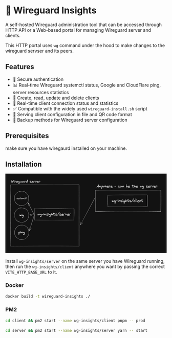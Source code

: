 # 🐉 Wireguard Insights

A self-hosted Wireguard administration tool that can be accessed through HTTP API or a Web-based portal for managing Wireguard server and clients.

This HTTP portal uses `wg` command under the hood to make changes to the wireguard servser and its peers.

## Features

- 🔐 Secure authentication
- 📊 Real-time Wireguard systemctl status, Google and CloudFlare ping, server resources statistics
- 💾 Create, read, update and delete clients
- 🔌 Real-time client connection status and statistics 
- ✅ Compatible with the widely used `wireguard-install.sh` script
- 📄 Serving client configuration in file and QR code format
- 🎒 Backup methods for Wireguard server configuration

## Prerequisites

make sure you have wiregaurd installed on your machine.

## Installation

![where to install client and server](./static/graph.png)

Install `wg-insights/server` on the same server you have Wireguard running, then run the `wg-insights/client` anywhere you want by passing the correct `VITE_HTTP_BASE_URL` to it.

### Docker

```BASH
docker build -t wireguard-insights ./
```
### PM2

```BASH
cd client && pm2 start --name wg-insights/client pnpm -- prod
```

```BASH
cd server && pm2 start --name wg-insights/server yarn -- start
```